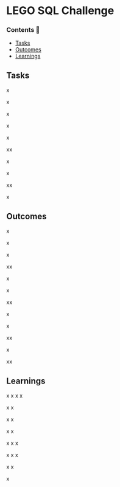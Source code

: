 # LEGO SQL Challenge

### Contents 📖
- [Tasks](#tasks)
- [Outcomes](#outcomes)
- [Learnings](#learnings)

<a name="tasks"></a>
## Tasks
x

x

x

x

x

xx

x

x

xx

x

<a name="outcomes"></a>
## Outcomes
x

x

x

xx

x

x

xx

x

x

xx

x

xx

<a name="learnings"></a>
## Learnings
x
x
x
x

x
x

x
x

x
x

x
x
x


x
x
x

x
x


x
